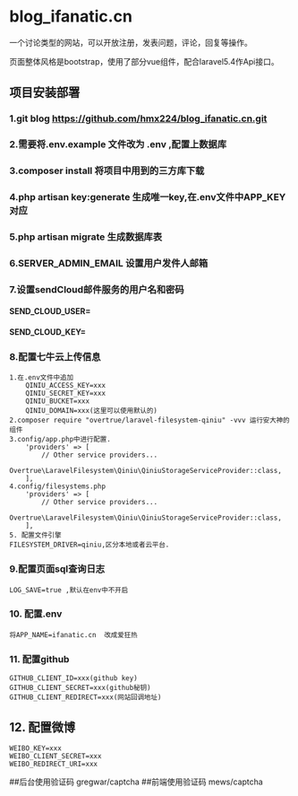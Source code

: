 # blog_ifanatic.cn
一个讨论类型的网站，可以开放注册，发表问题，评论，回复等操作。

页面整体风格是bootstrap，使用了部分vue组件，配合laravel5.4作Api接口。

## 项目安装部署
### 1.git blog https://github.com/hmx224/blog_ifanatic.cn.git

### 2.需要将.env.example 文件改为 .env ,配置上数据库

### 3.composer install 将项目中用到的三方库下载

### 4.php artisan key:generate 生成唯一key,在.env文件中APP_KEY对应

### 5.php artisan migrate 生成数据库表

### 6.SERVER_ADMIN_EMAIL 设置用户发件人邮箱

### 7.设置sendCloud邮件服务的用户名和密码 
####  SEND_CLOUD_USER=

####  SEND_CLOUD_KEY=

### 8.配置七牛云上传信息
    1.在.env文件中追加
        QINIU_ACCESS_KEY=xxx
        QINIU_SECRET_KEY=xxx
        QINIU_BUCKET=xxx
        QINIU_DOMAIN=xxx(这里可以使用默认的)
    2.composer require "overtrue/laravel-filesystem-qiniu" -vvv 运行安大神的组件
    3.config/app.php中进行配置.
        'providers' => [
            // Other service providers...
            Overtrue\LaravelFilesystem\Qiniu\QiniuStorageServiceProvider::class,
        ],
    4.config/filesystems.php
        'providers' => [
            // Other service providers...
            Overtrue\LaravelFilesystem\Qiniu\QiniuStorageServiceProvider::class,
        ],
    5. 配置文件引擎
    FILESYSTEM_DRIVER=qiniu,区分本地或者云平台.
### 9.配置页面sql查询日志
    LOG_SAVE=true ,默认在env中不开启
### 10. 配置.env
    将APP_NAME=ifanatic.cn  改成爱狂热
### 11. 配置github
    GITHUB_CLIENT_ID=xxx(github key)
    GITHUB_CLIENT_SECRET=xxx(github秘钥)
    GITHUB_CLIENT_REDIRECT=xxx(网站回调地址)
##  12. 配置微博
    WEIBO_KEY=xxx
    WEIBO_CLIENT_SECRET=xxx
    WEIBO_REDIRECT_URI=xxx
##后台使用验证码
gregwar/captcha
##前端使用验证码
mews/captcha



